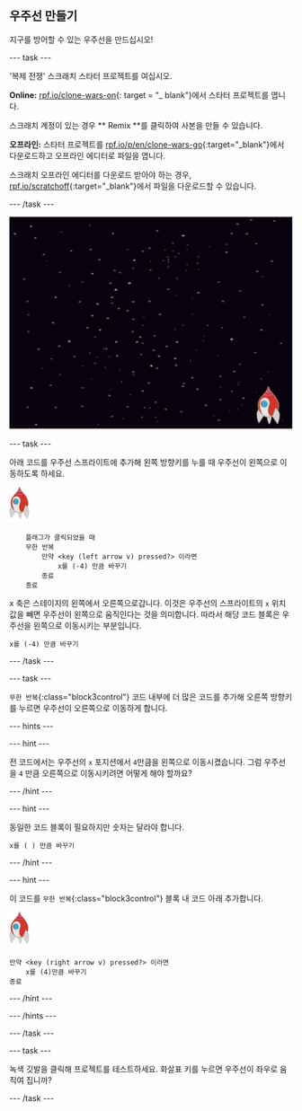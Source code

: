 ## 우주선 만들기

지구를 방어할 수 있는 우주선을 만드십시오!

\--- task \---

'복제 전쟁' 스크래치 스타터 프로젝트를 여십시오.

**Online:** [rpf.io/clone-wars-on](http://rpf.io/clone-wars-on){: target = "_ blank"}에서 스타터 프로젝트를 엽니다.

스크래치 계정이 있는 경우 ** Remix **를 클릭하여 사본을 만들 수 있습니다.

**오프라인:** 스타터 프로젝트를 [rpf.io/p/en/clone-wars-go](http://rpf.io/p/en/clone-wars-go){:target="_blank"}에서 다운로드하고 오프라인 에디터로 파일을 엽니다.

스크래치 오프라인 에디터를 다운로드 받아야 하는 경우, [rpf.io/scratchoff](https://rpf.io/scratchoff){:target="_blank"}에서 파일을 다운로드할 수 있습니다.

\--- /task \---

![스타터 프로젝트](images/starter-project.png)

\--- task \---

아래 코드를 우주선 스프라이트에 추가해 <kbd>왼쪽</kbd> 방향키를 누를 때 우주선이 왼쪽으로 이동하도록 하세요.

![로켓 스프라이트](images/rocket-sprite.png)

```blocks3
    플래그가 클릭되었을 때
    무한 반복
        만약 <key (left arrow v) pressed?> 이라면
            x를 (-4) 만큼 바꾸기
        종료
    종료
```

x 축은 스테이지의 왼쪽에서 오른쪽으로갑니다. 이것은 우주선의 스프라이트의 `x` 위치 값을 빼면 우주선이 왼쪽으로 움직인다는 것을 의미합니다. 따라서 해당 코드 블록은 우주선을 왼쪽으로 이동시키는 부분입니다.

```blocks3
x를 (-4) 만큼 바꾸기
```

\--- /task \---

\--- task \---

`무한 반복`{:class="block3control"} 코드 내부에 더 많은 코드를 추가해 <kbd>오른쪽</kbd> 방향키를 누르면 우주선이 오른쪽으로 이동하게 합니다.

\--- hints \---

\--- hint \---

전 코드에서는 우주선의 `x` 포지션에서 `4`만큼을 왼쪽으로 이동시켰습니다. 그럼 우주선을 `4` 만큼 오른쪽으로 이동시키려면 어떻게 해야 할까요?

\--- /hint \---

\--- hint \---

동일한 코드 블록이 필요하지만 숫자는 달라야 합니다.

```blocks3
x를 ( ) 만큼 바꾸기
```

\--- /hint \---

\--- hint \---

이 코드를 `무한 반복`{:class="block3control"} 블록 내 코드 아래 추가합니다.

![로켓 스프라이트](images/rocket-sprite.png)

```blocks3
만약 <key (right arrow v) pressed?> 이라면
    x를 (4)만큼 바꾸기
종료
```

\--- /hint \---

\--- /hints \---

\--- /task \---

\--- task \---

녹색 깃발을 클릭해 프로젝트를 테스트하세요. 화살표 키를 누르면 우주선이 좌우로 움직여 집니까?

\--- /task \---